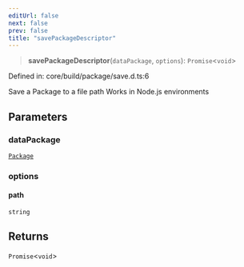 ```yaml
---
editUrl: false
next: false
prev: false
title: "savePackageDescriptor"
---
```


> **savePackageDescriptor**(`dataPackage`, `options`): `Promise`\<`void`\>

Defined in: core/build/package/save.d.ts:6

Save a Package to a file path
Works in Node.js environments

## Parameters

### dataPackage

[`Package`](/reference/dpkit/package/)

### options

#### path

`string`

## Returns

`Promise`\<`void`\>
